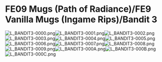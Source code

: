 # FE09 Mugs (Path of Radiance)/FE9 Vanilla Mugs (Ingame Rips)/Bandit 3

![L_BANDIT3-0000.png](https://raw.githubusercontent.com/Klokinator/FE-Repo/main/Portrait%20Repository/FE09%20Mugs%20(Path%20of%20Radiance)/FE9%20Vanilla%20Mugs%20(Ingame%20Rips)/Bandit%203/L_BANDIT3-0000.png "L_BANDIT3-0000.png")![L_BANDIT3-0001.png](https://raw.githubusercontent.com/Klokinator/FE-Repo/main/Portrait%20Repository/FE09%20Mugs%20(Path%20of%20Radiance)/FE9%20Vanilla%20Mugs%20(Ingame%20Rips)/Bandit%203/L_BANDIT3-0001.png "L_BANDIT3-0001.png")![L_BANDIT3-0002.png](https://raw.githubusercontent.com/Klokinator/FE-Repo/main/Portrait%20Repository/FE09%20Mugs%20(Path%20of%20Radiance)/FE9%20Vanilla%20Mugs%20(Ingame%20Rips)/Bandit%203/L_BANDIT3-0002.png "L_BANDIT3-0002.png")![L_BANDIT3-0003.png](https://raw.githubusercontent.com/Klokinator/FE-Repo/main/Portrait%20Repository/FE09%20Mugs%20(Path%20of%20Radiance)/FE9%20Vanilla%20Mugs%20(Ingame%20Rips)/Bandit%203/L_BANDIT3-0003.png "L_BANDIT3-0003.png")![L_BANDIT3-0004.png](https://raw.githubusercontent.com/Klokinator/FE-Repo/main/Portrait%20Repository/FE09%20Mugs%20(Path%20of%20Radiance)/FE9%20Vanilla%20Mugs%20(Ingame%20Rips)/Bandit%203/L_BANDIT3-0004.png "L_BANDIT3-0004.png")![L_BANDIT3-0005.png](https://raw.githubusercontent.com/Klokinator/FE-Repo/main/Portrait%20Repository/FE09%20Mugs%20(Path%20of%20Radiance)/FE9%20Vanilla%20Mugs%20(Ingame%20Rips)/Bandit%203/L_BANDIT3-0005.png "L_BANDIT3-0005.png")![L_BANDIT3-0006.png](https://raw.githubusercontent.com/Klokinator/FE-Repo/main/Portrait%20Repository/FE09%20Mugs%20(Path%20of%20Radiance)/FE9%20Vanilla%20Mugs%20(Ingame%20Rips)/Bandit%203/L_BANDIT3-0006.png "L_BANDIT3-0006.png")![L_BANDIT3-0007.png](https://raw.githubusercontent.com/Klokinator/FE-Repo/main/Portrait%20Repository/FE09%20Mugs%20(Path%20of%20Radiance)/FE9%20Vanilla%20Mugs%20(Ingame%20Rips)/Bandit%203/L_BANDIT3-0007.png "L_BANDIT3-0007.png")![L_BANDIT3-0008.png](https://raw.githubusercontent.com/Klokinator/FE-Repo/main/Portrait%20Repository/FE09%20Mugs%20(Path%20of%20Radiance)/FE9%20Vanilla%20Mugs%20(Ingame%20Rips)/Bandit%203/L_BANDIT3-0008.png "L_BANDIT3-0008.png")![L_BANDIT3-0009.png](https://raw.githubusercontent.com/Klokinator/FE-Repo/main/Portrait%20Repository/FE09%20Mugs%20(Path%20of%20Radiance)/FE9%20Vanilla%20Mugs%20(Ingame%20Rips)/Bandit%203/L_BANDIT3-0009.png "L_BANDIT3-0009.png")![L_BANDIT3-000A.png](https://raw.githubusercontent.com/Klokinator/FE-Repo/main/Portrait%20Repository/FE09%20Mugs%20(Path%20of%20Radiance)/FE9%20Vanilla%20Mugs%20(Ingame%20Rips)/Bandit%203/L_BANDIT3-000A.png "L_BANDIT3-000A.png")![L_BANDIT3-000B.png](https://raw.githubusercontent.com/Klokinator/FE-Repo/main/Portrait%20Repository/FE09%20Mugs%20(Path%20of%20Radiance)/FE9%20Vanilla%20Mugs%20(Ingame%20Rips)/Bandit%203/L_BANDIT3-000B.png "L_BANDIT3-000B.png")![L_BANDIT3-000C.png](https://raw.githubusercontent.com/Klokinator/FE-Repo/main/Portrait%20Repository/FE09%20Mugs%20(Path%20of%20Radiance)/FE9%20Vanilla%20Mugs%20(Ingame%20Rips)/Bandit%203/L_BANDIT3-000C.png "L_BANDIT3-000C.png")